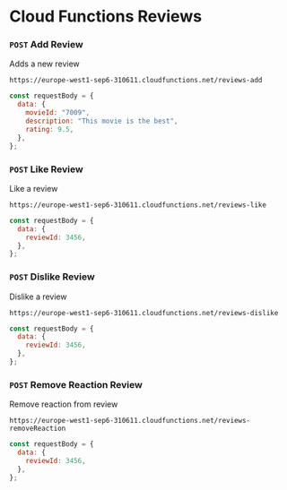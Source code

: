 # Cloud Functions Reviews

### `POST` Add Review

Adds a new review <br>

`https://europe-west1-sep6-310611.cloudfunctions.net/reviews-add`

```js
const requestBody = {
  data: {
    movieId: "7009",
    description: "This movie is the best",
    rating: 9.5,
  },
};
```

### `POST` Like Review

Like a review <br>

`https://europe-west1-sep6-310611.cloudfunctions.net/reviews-like`

```js
const requestBody = {
  data: {
    reviewId: 3456,
  },
};
```

### `POST` Dislike Review

Dislike a review <br>

`https://europe-west1-sep6-310611.cloudfunctions.net/reviews-dislike`

```js
const requestBody = {
  data: {
    reviewId: 3456,
  },
};
```

### `POST` Remove Reaction Review

Remove reaction from review <br>

`https://europe-west1-sep6-310611.cloudfunctions.net/reviews-removeReaction`

```js
const requestBody = {
  data: {
    reviewId: 3456,
  },
};
```
